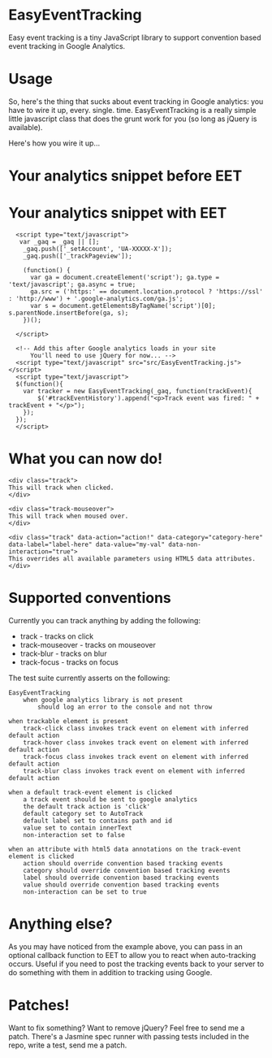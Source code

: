 EasyEventTracking
=================

Easy event tracking is a tiny JavaScript library to support convention based event tracking in Google Analytics.


Usage
=================

So, here's the thing that sucks about event tracking in Google analytics: you have to wire it up, every. single. time.
EasyEventTracking is a really simple little javascript class that does the grunt work for you (so long as jQuery is available).

Here's how you wire it up...

Your analytics snippet before EET
=================

  <script type="text/javascript">
   var _gaq = _gaq || [];
    _gaq.push(['_setAccount', 'UA-XXXXX-X']);
    _gaq.push(['_trackPageview']);

    (function() {
      var ga = document.createElement('script'); ga.type = 'text/javascript'; ga.async = true;
      ga.src = ('https:' == document.location.protocol ? 'https://ssl' : 'http://www') + '.google-analytics.com/ga.js';
      var s = document.getElementsByTagName('script')[0]; s.parentNode.insertBefore(ga, s);
    })();
  
  </script>


  Your analytics snippet with EET
=================


	  <script type="text/javascript">
	   var _gaq = _gaq || [];
	    _gaq.push(['_setAccount', 'UA-XXXXX-X']);
	    _gaq.push(['_trackPageview']);

	    (function() {
	      var ga = document.createElement('script'); ga.type = 'text/javascript'; ga.async = true;
	      ga.src = ('https:' == document.location.protocol ? 'https://ssl' : 'http://www') + '.google-analytics.com/ga.js';
	      var s = document.getElementsByTagName('script')[0]; s.parentNode.insertBefore(ga, s);
	    })();
	  
	  </script>

	  <!-- Add this after Google analytics loads in your site 
	      You'll need to use jQuery for now... -->
	  <script type="text/javascript" src="src/EasyEventTracking.js"></script>
	  <script type="text/javascript">
	  $(function(){
	    var tracker = new EasyEventTracking(_gaq, function(trackEvent){
	        $('#trackEventHistory').append("<p>Track event was fired: " + trackEvent + "</p>");
	    });
	  });
	  </script>


What you can now do!
=================

	<div class="track">
	This will track when clicked.
	</div>

	<div class="track-mouseover">
	This will track when moused over.
	</div>

	<div class="track" data-action="action!" data-category="category-here" data-label="label-here" data-value="my-val" data-non-interaction="true">
	This overrides all available parameters using HTML5 data attributes.
	</div>

Supported conventions
=================

Currently you can track anything by adding the following:

* track - tracks on click
* track-mouseover - tracks on mouseover
* track-blur - tracks on blur
* track-focus - tracks on focus

The test suite currently asserts on the following:

	EasyEventTracking
		when google analytics library is not present
			should log an error to the console and not throw

	when trackable element is present
		track-click class invokes track event on element with inferred default action
		track-hover class invokes track event on element with inferred default action
		track-focus class invokes track event on element with inferred default action
		track-blur class invokes track event on element with inferred default action

	when a default track-event element is clicked
		a track event should be sent to google analytics
		the default track action is 'click'
		default category set to AutoTrack
		default label set to contains path and id
		value set to contain innerText
		non-interaction set to false

	when an attribute with html5 data annotations on the track-event element is clicked
		action should override convention based tracking events
		category should override convention based tracking events
		label should override convention based tracking events
		value should override convention based tracking events
		non-interaction can be set to true

Anything else?
=================

As you may have noticed from the example above, you can pass in an optional callback function to EET to allow you to react when auto-tracking occurs.
Useful if you need to post the tracking events back to your server to do something with them in addition to tracking using Google.

Patches!
=================

Want to fix something? Want to remove jQuery? Feel free to send me a patch.
There's a Jasmine spec runner with passing tests included in the repo, write a test, send me a patch.